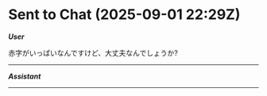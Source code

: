 <!-- Generated by SpecStory -->

# Sent to Chat (2025-09-01 22:29Z)

_**User**_

赤字がいっぱいなんですけど、大丈夫なんでしょうか?

---

_**Assistant**_



---


